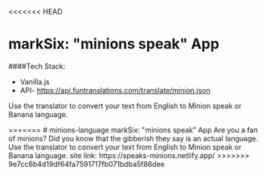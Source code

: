 <<<<<<< HEAD
<h1>markSix: "minions speak" App</h1> 
####Tech Stack:

- Vanilla.js
- API- https://api.funtranslations.com/translate/minion.json

<p>Use the translator to convert your text from English to Minion speak or Banana language.</p>
=======
# minions-language
markSix: "minions speak" App
Are you a fan of minions? Did you know that the gibberish they say is an actual language. 
Use the translator to convert your text from English to Minion speak or Banana language.
site link: https://speaks-minions.netlify.app/
>>>>>>> 9e7cc6b4d19df64fa7591717fb071bdba5f86dee
